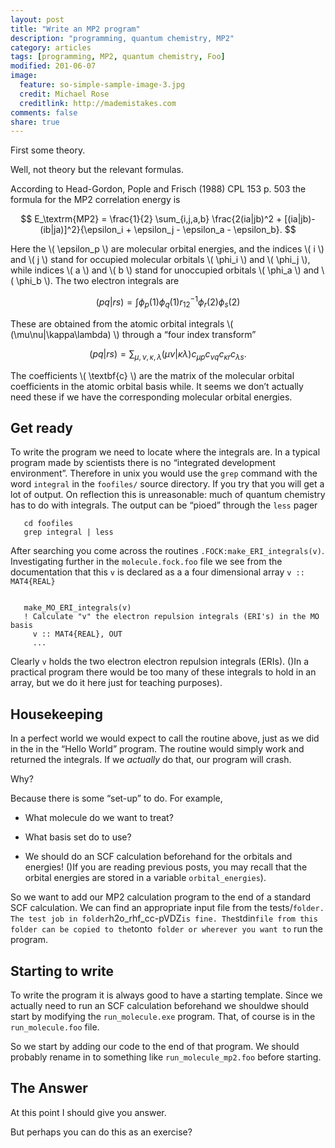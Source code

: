 ```yaml
---
layout: post
title: "Write an MP2 program"
description: "programming, quantum chemistry, MP2"
category: articles
tags: [programming, MP2, quantum chemistry, Foo]
modified: 201-06-07
image:
  feature: so-simple-sample-image-3.jpg
  credit: Michael Rose
  creditlink: http://mademistakes.com
comments: false
share: true
---
```


First some theory.

Well, not theory but the relevant formulas.

According to Head-Gordon, Pople and Frisch (1988) CPL 153 p. 503 the formula
for the MP2 correlation energy is

$$
E_\textrm{MP2} =
\frac{1}{2}
\sum_{i,j,a,b}
\frac{2(ia|jb)^2 + [(ia|jb)-(ib|ja)]^2}{\epsilon_i + \epsilon_j - \epsilon_a - \epsilon_b}.
$$

Here the \\( \epsilon_p \\) are molecular orbital energies, 
and the indices \\( i \\) and \\( j \\) stand for 
occupied molecular orbitals \\( \phi_i \\) and \\( \phi_j \\), 
while indices \\( a \\) and \\( b \\) stand for unoccupied orbitals
\\( \phi_a \\) and \\( \phi_b \\). The two electron integrals are

$$
(pq|rs) = \int \phi_p(1)\phi_q(1) r_{12}^{-1} \phi_r(2) \phi_s(2)
$$

These are obtained from the atomic orbital integrals \\( (\mu\nu|\kappa\lambda) \\)
through a “four index transform”

$$
(pq|rs) = 
\sum_{\mu,\nu,\kappa,\lambda}
          (\mu\nu|\kappa\lambda) c_{\mu p} c_{\nu q} c_{\kappa r} c_{\lambda s}.
$$

The coefficients \\( \textbf{c} \\) are the matrix of the molecular orbital
coefficients in the atomic orbital basis while. It seems we don’t actually need
these if we have the corresponding molecular orbital energies.

## Get ready

To write the program we need to locate where the integrals are. In a
typical program made by scientists there is no “integrated development
environment”. Therefore in unix you would use the `grep` command with the
word `integral` in the `foofiles/` source directory. If you try that you will
get a lot of output. On reflection this is unreasonable: much of quantum
chemistry has to do with integrals. The output can be “pioed”
through the `less` pager

````
   cd foofiles
   grep integral | less
````

After searching you come across the routines `.FOCK:make_ERI_integrals(v)`.
Investigating further in the `molecule.fock.foo` file we see from the
documentation that this `v`  is declared as a a four dimensional array 
`v :: MAT4{REAL}` 

```

   make_MO_ERI_integrals(v)
   ! Calculate "v" the electron repulsion integrals (ERI's) in the MO basis
     v :: MAT4{REAL}, OUT
     ...
```

Clearly `v` holds the two electron electron repulsion integrals (ERIs).
()In a practical program there would be too many of these integrals to
hold in an array, but we do it here just for teaching purposes).

## Housekeeping

In a perfect world we would expect to call the routine above, just as we
did in the in the “Hello World” program. The routine would simply work and
returned the integrals. If we *actually* do that, our program will crash. 

Why?

Because there is some “set-up” to do. For example, 

* What molecule do we want to treat? 

* What basis set do to use? 

* We should do an SCF calculation beforehand for the orbitals and energies!
  ()If you are reading previous posts, you may recall that the orbital energies
  are stored in a variable `orbital_energies`).

So we want to add our MP2 calculation program to the end of a standard SCF calculation. 
We can find an appropriate input file from the tests/` folder. The test job in folder
`h2o_rhf_cc-pVDZ` is fine. The `stdin` file from this folder can be copied to the
`tonto` folder or wherever you want to` run the program.

## Starting to write

To write the program it is always good to have a starting template.
Since we actually need to run an SCF calculation beforehand we shouldwe should start by modifying the
`run_molecule.exe` program. That, of course is in the `run_molecule.foo` file.

So we start by adding our code to the end of that program. We should probably rename in to
something like `run_molecule_mp2.foo` before starting.

## The Answer

At this point I should give you answer. 

But perhaps you can do this as an exercise?






